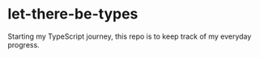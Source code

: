 # let-there-be-types

Starting my TypeScript journey, this repo is to keep track of my everyday progress.
